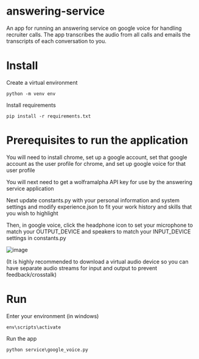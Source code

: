 # answering-service

An app for running an answering service on google voice for handling recruiter calls. The app transcribes the audio from all calls and emails the transcripts of each conversation to you.

# Install

Create a virtual environment

```commandline
python -m venv env
```

Install requirements

```commandline
pip install -r requirements.txt
```

# Prerequisites to run the application

You will need to install chrome, set up a google account, set that google account as the user profile for chrome, and set up google voice for that user profile

You will next need to get a wolframalpha API key for use by the answering service application

Next update constants.py with your personal information and system settings and modify experience.json to fit your work history and skills that you wish to highlight

Then, in google voice, click the headphone icon to set your microphone to match your OUTPUT_DEVICE and speakers to match your INPUT_DEVICE settings in constants.py

![image](https://github.com/user-attachments/assets/7982975a-ae9d-4fba-9b16-88b7150ec39e)

(It is highly recommended to download a virtual audio device so you can have separate audio streams for input and output to prevent feedback/crosstalk)


# Run

Enter your environment (in windows)

```commandline
env\scripts\activate
```

Run the app

```commandline
python service\google_voice.py
```
